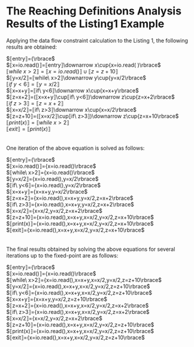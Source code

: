 # The Reaching Definitions Analysis Results of the Listing1 Example

Applying the data flow constraint calculation to the Listing 1, the following results are obtained:

$⟦entry⟧={\rbrace$ \
$⟦x=io.read()⟧=⟦entry⟧\downarrow x\cup{x=io.read( )\rbrace$ \
$⟦while\ x>2⟧=⟦x=io.read()⟧\cup⟦z=z+10⟧$ \
$⟦y=x/2⟧=⟦while\ x>2⟧\downarrow y\cup{y=x/2\rbrace$ \
$⟦if\ y<6⟧=⟦y=x/2⟧$ \
$⟦x=x+y⟧=⟦if\ y<6⟧\downarrow x\cup{x=x+y\rbrace$ \
$⟦z=x+2⟧=(⟦x=x+y⟧\cup⟦if\ y<6⟧)\downarrow z\cup{z=x+2\rbrace$ \
$⟦if\ z>3⟧=⟦z=x+2⟧$ \
$⟦x=x/2⟧=⟦if\ z>3⟧\downarrow x\cup{x=x/2\rbrace$ \
$⟦z=z+10⟧=(⟦x=x/2⟧\cup⟦if\ z>3⟧)\downarrow z\cup{z=x+10\rbrace$ \
$⟦print(x)⟧=⟦while\ x>2⟧$ \
$⟦exit⟧=⟦print(x)⟧$ \
\
\
One iteration of the above equation is solved as follows:

$⟦entry⟧={\rbrace$ \
$⟦x=io.read()⟧={x=io.read()\rbrace$ \
$⟦while\ x>2⟧={x=io.read()\rbrace$ \
$⟦y=x/2⟧={x=io.read(),y=x/2\rbrace$ \
$⟦if\ y<6⟧={x=io.read(),y=x/2\rbrace$ \
$⟦x=x+y⟧={x=x+y,y=x/2\rbrace$ \
$⟦z=x+2⟧={x=io.read(),x=x+y,y=x/2,z=x+2\rbrace$ \
$⟦if\ z>3⟧={x=io.read(),x=x+y,y=x/2,z=x+2\rbrace$ \
$⟦x=x/2⟧={x=x/2,y=x/2,z=x+2\rbrace$ \
$⟦z=z+10⟧={x=io.read(),x=x+y,x=x/2,y=x/2,z=x+10\rbrace$ \
$⟦print(x)⟧={x=io.read(),x=x+y,x=x/2,y=x/2,z=x+10\rbrace$ \
$⟦exit⟧={x=io.read(),x=x+y,x=x/2,y=x/2,z=x+10\rbrace$ \
\
\
The final results obtained by solving the above equations for several iterations up to the fixed-point are as follows:

$⟦entry⟧={\rbrace$ \
$⟦x=io.read()⟧={x=io.read()\rbrace$ \
$⟦while\ x>2⟧={x=io.read(),x=x+y,x=x/2,y=x/2,z=z+10\rbrace$ \
$⟦y=x/2⟧={x=io.read(),x=x+y,x=x/2,y=x/2,z=z+10\rbrace$ \
$⟦if\ y<6⟧={x=io.read(),x=x+y,x=x/2,y=x/2,z=z+10\rbrace$ \
$⟦x=x+y⟧={x=x+y,y=x/2,z=z+10\rbrace$ \
$⟦z=x+2⟧={x=io.read(),x=x+y,x=x/2,y=x/2,z=x+2\rbrace$ \
$⟦if\ z>3⟧={x=io.read(),x=x+y,x=x/2,y=x/2,z=x+2\rbrace$ \
$⟦x=x/2⟧={x=x/2,y=x/2,z=x+2\rbrace$ \
$⟦z=z+10⟧={x=io.read(),x=x+y,x=x/2,y=x/2,z=z+10\rbrace$ \
$⟦print(x)⟧={x=io.read(),x=x+y,x=x/2,y=x/2,z=z+10\rbrace$ \
$⟦exit⟧={x=io.read(),x=x+y,x=x/2,y=x/2,z=z+10\rbrace$
